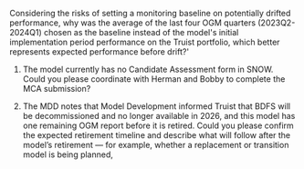 Considering the risks of setting a monitoring baseline on potentially drifted performance, why was the average of the last four OGM quarters (2023Q2-2024Q1) chosen as the baseline instead of the model's initial implementation period performance on the Truist portfolio, which better represents expected performance before drift?'


1. The model currently has no Candidate Assessment form in SNOW. Could you please coordinate with Herman and Bobby to complete the MCA submission? 

3. The MDD notes that Model Development informed Truist that BDFS will be decommissioned and no longer available in 2026, and this model has one remaining OGM report before it is retired.
Could you please confirm the expected retirement timeline and describe what will follow after the model’s retirement — for example, whether a replacement or transition model is being planned,
